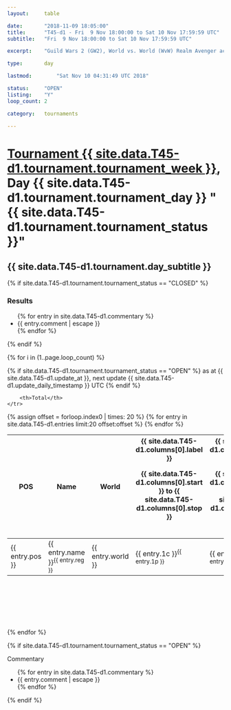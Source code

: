 ```yaml
---
layout: 	table

date: 		"2018-11-09 18:05:00"
title: 		"T45-d1 - Fri  9 Nov 18:00:00 to Sat 10 Nov 17:59:59 UTC"
subtitle: 	"Fri  9 Nov 18:00:00 to Sat 10 Nov 17:59:59 UTC"

excerpt:    "Guild Wars 2 (GW2), World vs. World (WvW) Realm Avenger achivement Tournament. \"Every Kill Counts\""

type:       day

lastmod: 		"Sat Nov 10 04:31:49 UTC 2018"

status:     "OPEN"
listing:    "Y"
loop_count: 2

category: 	tournaments

---
```

<div class="table_header">
    <h1><a href="{{ site.data.T45-d1.tournament.week_url }}">Tournament {{ site.data.T45-d1.tournament.tournament_week }}</a>, Day {{ site.data.T45-d1.tournament.tournament_day }} "{{ site.data.T45-d1.tournament.tournament_status }}"</h1>
    <h2>{{ site.data.T45-d1.tournament.day_subtitle }}</h2> 
</div>

{% if site.data.T45-d1.tournament.tournament_status == "CLOSED" %} 
<div class="commentary">
  <h3>Results</h3>
  <ul>
    {% for entry in site.data.T45-d1.commentary %}
    <li class="commentary_list">{{ entry.comment | escape }}</li>
    {% endfor %}
  </ul>
</div>
{% endif %}


{% for i in (1..page.loop_count) %}

{% if site.data.T45-d1.tournament.tournament_status == "OPEN" %} 
<span class="table_nextupdate">as at {{ site.data.T45-d1.update_at }}, next update {{ site.data.T45-d1.update_daily_timestamp }} UTC</span> 
{% endif %}

<table class="day_table">
  <colgroup>
    <col style="width:18px">
    <col style="width:55px">
    <col style="width:55px">
    <col style="width:12px">
    <col style="width:12px">
    <col style="width:12px">
    <col style="width:12px">
    <col style="width:12px">
    <col style="width:12px">
    <col style="width:12px">
    <col style="width:12px">
    <col style="width:12px">
    <col style="width:12px">
    <col style="width:12px">
    <col style="width:12px">
    <col style="width:12px">
    <col style="width:12px">
    <col style="width:12px">
    <col style="width:12px">
    <col style="width:12px">
    <col style="width:12px">
    <col style="width:12px">
    <col style="width:12px">
    <col style="width:12px">
    <col style="width:12px">
    <col style="width:12px">
    <col style="width:12px">
    <col style="width:18px">
  </colgroup>  
  <thead>
    <tr>
        <th>POS</th>
        <th class="AlignLeft">Name</th>
        <th class="AlignLeft">World</th>

<th><div class="label">{{ site.data.T45-d1.columns[0].label }}<p class="onhover">{{ site.data.T45-d1.columns[0].start }} to {{ site.data.T45-d1.columns[0].stop }}</p></div>​</th>
<th><div class="label">{{ site.data.T45-d1.columns[1].label }}<p class="onhover">{{ site.data.T45-d1.columns[1].start }} to {{ site.data.T45-d1.columns[1].stop }}</p></div>​</th>
<th><div class="label">{{ site.data.T45-d1.columns[2].label }}<p class="onhover">{{ site.data.T45-d1.columns[2].start }} to {{ site.data.T45-d1.columns[2].stop }}</p></div>​</th>
<th><div class="label">{{ site.data.T45-d1.columns[3].label }}<p class="onhover">{{ site.data.T45-d1.columns[3].start }} to {{ site.data.T45-d1.columns[3].stop }}</p></div>​</th>
<th><div class="label">{{ site.data.T45-d1.columns[4].label }}<p class="onhover">{{ site.data.T45-d1.columns[4].start }} to {{ site.data.T45-d1.columns[4].stop }}</p></div>​</th>
<th><div class="label">{{ site.data.T45-d1.columns[5].label }}<p class="onhover">{{ site.data.T45-d1.columns[5].start }} to {{ site.data.T45-d1.columns[5].stop }}</p></div>​</th>
<th><div class="label">{{ site.data.T45-d1.columns[6].label }}<p class="onhover">{{ site.data.T45-d1.columns[6].start }} to {{ site.data.T45-d1.columns[6].stop }}</p></div>​</th>
<th><div class="label">{{ site.data.T45-d1.columns[7].label }}<p class="onhover">{{ site.data.T45-d1.columns[7].start }} to {{ site.data.T45-d1.columns[7].stop }}</p></div>​</th>
<th><div class="label">{{ site.data.T45-d1.columns[8].label }}<p class="onhover">{{ site.data.T45-d1.columns[8].start }} to {{ site.data.T45-d1.columns[8].stop }}</p></div>​</th>
<th><div class="label">{{ site.data.T45-d1.columns[9].label }}<p class="onhover">{{ site.data.T45-d1.columns[9].start }} to {{ site.data.T45-d1.columns[9].stop }}</p></div>​</th>
<th><div class="label">{{ site.data.T45-d1.columns[10].label }}<p class="onhover">{{ site.data.T45-d1.columns[10].start }} to {{ site.data.T45-d1.columns[10].stop }}</p></div>​</th>

<th><div class="label">{{ site.data.T45-d1.columns[11].label }}<p class="onhover">{{ site.data.T45-d1.columns[11].start }} to {{ site.data.T45-d1.columns[11].stop }}</p></div>​</th>
<th><div class="label">{{ site.data.T45-d1.columns[12].label }}<p class="onhover">{{ site.data.T45-d1.columns[12].start }} to {{ site.data.T45-d1.columns[12].stop }}</p></div>​</th>
<th><div class="label">{{ site.data.T45-d1.columns[13].label }}<p class="onhover">{{ site.data.T45-d1.columns[13].start }} to {{ site.data.T45-d1.columns[13].stop }}</p></div>​</th>
<th><div class="label">{{ site.data.T45-d1.columns[14].label }}<p class="onhover">{{ site.data.T45-d1.columns[14].start }} to {{ site.data.T45-d1.columns[14].stop }}</p></div>​</th>
<th><div class="label">{{ site.data.T45-d1.columns[15].label }}<p class="onhover">{{ site.data.T45-d1.columns[15].start }} to {{ site.data.T45-d1.columns[15].stop }}</p></div>​</th>
<th><div class="label">{{ site.data.T45-d1.columns[16].label }}<p class="onhover">{{ site.data.T45-d1.columns[16].start }} to {{ site.data.T45-d1.columns[16].stop }}</p></div>​</th>
<th><div class="label">{{ site.data.T45-d1.columns[17].label }}<p class="onhover">{{ site.data.T45-d1.columns[17].start }} to {{ site.data.T45-d1.columns[17].stop }}</p></div>​</th>
<th><div class="label">{{ site.data.T45-d1.columns[18].label }}<p class="onhover">{{ site.data.T45-d1.columns[18].start }} to {{ site.data.T45-d1.columns[18].stop }}</p></div>​</th>
<th><div class="label">{{ site.data.T45-d1.columns[19].label }}<p class="onhover">{{ site.data.T45-d1.columns[19].start }} to {{ site.data.T45-d1.columns[19].stop }}</p></div>​</th>
<th><div class="label">{{ site.data.T45-d1.columns[20].label }}<p class="onhover">{{ site.data.T45-d1.columns[20].start }} to {{ site.data.T45-d1.columns[20].stop }}</p></div>​</th>

<th><div class="label">{{ site.data.T45-d1.columns[21].label }}<p class="onhover">{{ site.data.T45-d1.columns[21].start }} to {{ site.data.T45-d1.columns[21].stop }}</p></div>​</th>
<th><div class="label">{{ site.data.T45-d1.columns[22].label }}<p class="onhover">{{ site.data.T45-d1.columns[22].start }} to {{ site.data.T45-d1.columns[22].stop }}</p></div>​</th>
<th><div class="label">{{ site.data.T45-d1.columns[23].label }}<p class="onhover">{{ site.data.T45-d1.columns[23].start }} to {{ site.data.T45-d1.columns[23].stop }}</p></div>​</th>

        <th>Total</th>
    </tr>
  </thead>
  {% assign offset = forloop.index0 | times: 20 %}
<tbody>
{% for entry in site.data.T45-d1.entries limit:20 offset:offset %}
  <tr>
    <td class="pl{{ entry.pos }}">{{ entry.pos }}</td>
    <td class="AlignLeft">{{ entry.name }}<sup>{{ entry.reg }}</sup></td>
    <td class="AlignLeft">{{ entry.world }}</td>
    <td class="pl{{ entry.1p }}">{{ entry.1c }}<sup>{{ entry.1p }}</sup></td>
    <td class="pl{{ entry.2p }}">{{ entry.2c }}<sup>{{ entry.2p }}</sup></td>
    <td class="pl{{ entry.3p }}">{{ entry.3c }}<sup>{{ entry.3p }}</sup></td>
    <td class="pl{{ entry.4p }}">{{ entry.4c }}<sup>{{ entry.4p }}</sup></td>
    <td class="pl{{ entry.5p }}">{{ entry.5c }}<sup>{{ entry.5p }}</sup></td>
    <td class="pl{{ entry.6p }}">{{ entry.6c }}<sup>{{ entry.6p }}</sup></td>
    <td class="pl{{ entry.7p }}">{{ entry.7c }}<sup>{{ entry.7p }}</sup></td>
    <td class="pl{{ entry.8p }}">{{ entry.8c }}<sup>{{ entry.8p }}</sup></td>
    <td class="pl{{ entry.9p }}">{{ entry.9c }}<sup>{{ entry.9p }}</sup></td>
    <td class="pl{{ entry.10p }}">{{ entry.10c }}<sup>{{ entry.10p }}</sup></td>
    <td class="pl{{ entry.11p }}">{{ entry.11c }}<sup>{{ entry.11p }}</sup></td>
    <td class="pl{{ entry.12p }}">{{ entry.12c }}<sup>{{ entry.12p }}</sup></td>
    <td class="pl{{ entry.13p }}">{{ entry.13c }}<sup>{{ entry.13p }}</sup></td>
    <td class="pl{{ entry.14p }}">{{ entry.14c }}<sup>{{ entry.14p }}</sup></td>
    <td class="pl{{ entry.15p }}">{{ entry.15c }}<sup>{{ entry.15p }}</sup></td>
    <td class="pl{{ entry.16p }}">{{ entry.16c }}<sup>{{ entry.16p }}</sup></td>
    <td class="pl{{ entry.17p }}">{{ entry.17c }}<sup>{{ entry.17p }}</sup></td>
    <td class="pl{{ entry.18p }}">{{ entry.18c }}<sup>{{ entry.18p }}</sup></td>
    <td class="pl{{ entry.19p }}">{{ entry.19c }}<sup>{{ entry.19p }}</sup></td>
    <td class="pl{{ entry.20p }}">{{ entry.20c }}<sup>{{ entry.20p }}</sup></td>
    <td class="pl{{ entry.21p }}">{{ entry.21c }}<sup>{{ entry.21p }}</sup></td>
    <td class="pl{{ entry.22p }}">{{ entry.22c }}<sup>{{ entry.22p }}</sup></td>
    <td class="pl{{ entry.23p }}">{{ entry.23c }}<sup>{{ entry.23p }}</sup></td>
    <td class="pl{{ entry.24p }}">{{ entry.24c }}<sup>{{ entry.24p }}</sup></td>
    <td>{{ entry.total }}</td>
  </tr>
{% endfor %}  
</tbody>
</table>
<div class="leaderboard">
  <script async src="//pagead2.googlesyndication.com/pagead/js/adsbygoogle.js"></script>
  <!-- 728x90 -->
  <ins class="adsbygoogle"
       style="display:inline-block;width:728px;height:90px"
       data-ad-client="ca-pub-3274917281288240"
       data-ad-slot="3870538733"></ins>
  <script>
  (adsbygoogle = window.adsbygoogle || []).push({});
  </script>    
</div>
<br />
{% endfor %}

{% if site.data.T45-d1.tournament.tournament_status == "OPEN" %} 
<div class="commentary">
  <span class="commentary_title">Commentary</span>
  <ul>
    {% for entry in site.data.T45-d1.commentary %}
    <li class="commentary_list">{{ entry.comment | escape }}</li>
    {% endfor %}
  </ul>
</div>
{% endif %}


